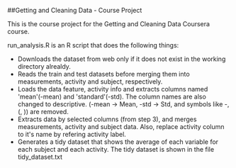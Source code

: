 ##Getting and Cleaning Data - Course Project

This is the course project for the Getting and Cleaning Data Coursera course.

run_analysis.R is an R script that does the following things:

- Downloads the dataset from web only if it does not exist in the working directory alrealdy.
- Reads the train and test datasets before merging them into measurements, activity and subject,   respectively.
- Loads the data feature, activity info and extracts columns named 'mean'(-mean) and 'standard'(-std). The column names are also changed to descriptive. (-mean -> Mean, -std -> Std, and symbols like -, (, )) are removed.
- Extracts data by selected columns (from step 3), and merges measurements, activity and subject data. Also, replace activity column to it's name by refering activity label.
- Generates a tidy dataset that shows the average of each variable for each subject and each activity. The tidy dataset is shown in the file tidy_dataset.txt

